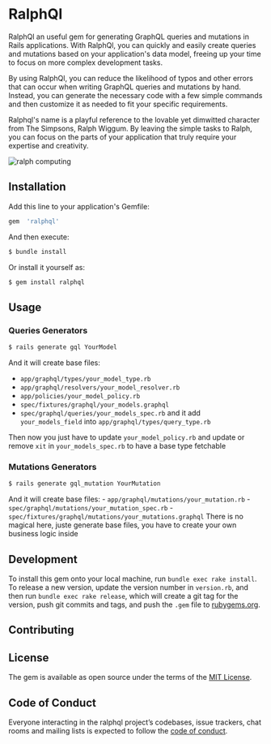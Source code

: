 # RalphQl

RalphQl an useful gem for generating GraphQL queries and mutations in Rails applications. With RalphQl, you can quickly and easily create queries and mutations based on your application's data model, freeing up your time to focus on more complex development tasks.

By using RalphQl, you can reduce the likelihood of typos and other errors that can occur when writing GraphQL queries and mutations by hand. Instead, you can generate the necessary code with a few simple commands and then customize it as needed to fit your specific requirements.

Ralphql's name is a playful reference to the lovable yet dimwitted character from The Simpsons, Ralph Wiggum. By leaving the simple tasks to Ralph, you can focus on the parts of your application that truly require your expertise and creativity.

![ralph computing](https://media.giphy.com/media/xT5LMI5WLGkftxKJeE/giphy.gif)

## Installation
Add this line to your application's Gemfile:
```ruby
gem  'ralphql'
```
And then execute:
```bash
$ bundle install
```

Or install it yourself as:

```bash
$ gem install ralphql
```
 
## Usage
### Queries Generators
```bash
$ rails generate gql YourModel
```
And it will create base files:
 - `app/graphql/types/your_model_type.rb`
 - `app/graphql/resolvers/your_model_resolver.rb`
-  `app/policies/your_model_policy.rb` 
 - `spec/fixtures/graphql/your_models.graphql`
 - `spec/graphql/queries/your_models_spec.rb` 
 and it  add  `your_models_field` into `app/graphql/types/query_type.rb`

Then now you just have to update  `your_model_policy.rb` and update or remove `xit`  in `your_models_spec.rb` to have a base type fetchable

### Mutations Generators
```bash
$ rails generate gql_mutation YourMutation
```
And it will create base files:
      - `app/graphql/mutations/your_mutation.rb`
      - `spec/graphql/mutations/your_mutation_spec.rb`
      - `spec/fixtures/graphql/mutations/your_mutations.graphql`
There is no magical here, juste generate base files, you have to create your own business logic inside 

## Development

To install this gem onto your local machine, run `bundle exec rake install`. To release a new version, update the version number in `version.rb`, and then run `bundle exec rake release`, which will create a git tag for the version, push git commits and tags, and push the `.gem` file to [rubygems.org](https://rubygems.org).

  

## Contributing
## License
The gem is available as open source under the terms of the [MIT License](https://opensource.org/licenses/MIT).

## Code of Conduct

Everyone interacting in the ralphql project’s codebases, issue trackers, chat rooms and mailing lists is expected to follow the [code of conduct](https://github.com/tymate/ralphql/blob/main/CODE_OF_CONDUCT.md).
